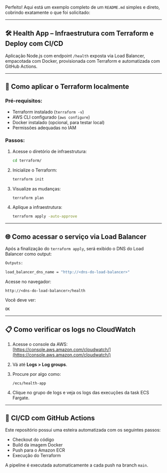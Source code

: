 Perfeito! Aqui está um exemplo completo de um `README.md` simples e direto, cobrindo exatamente o que foi solicitado:

---

## 🛠️ Health App – Infraestrutura com Terraform e Deploy com CI/CD

Aplicação Node.js com endpoint `/health` exposta via Load Balancer, empacotada com Docker, provisionada com Terraform e automatizada com GitHub Actions.

---

## 🚀 Como aplicar o Terraform localmente

### Pré-requisitos:

* Terraform instalado (`terraform -v`)
* AWS CLI configurado (`aws configure`)
* Docker instalado (opcional, para testar local)
* Permissões adequadas no IAM

### Passos:

1. Acesse o diretório de infraestrutura:

   ```bash
   cd terraform/
   ```

2. Inicialize o Terraform:

   ```bash
   terraform init
   ```

3. Visualize as mudanças:

   ```bash
   terraform plan
   ```

4. Aplique a infraestrutura:

   ```bash
   terraform apply -auto-approve
   ```

---

## 🌐 Como acessar o serviço via Load Balancer

Após a finalização do `terraform apply`, será exibido o DNS do Load Balancer como output:

```bash
Outputs:

load_balancer_dns_name = "http://<dns-do-load-balancer>"
```

Acesse no navegador:

```
http://<dns-do-load-balancer>/health
```

Você deve ver:

```
OK
```

---

## 📋 Como verificar os logs no CloudWatch

1. Acesse o console da AWS: [https://console.aws.amazon.com/cloudwatch/](https://console.aws.amazon.com/cloudwatch/)

2. Vá até **Logs > Log groups**.

3. Procure por algo como:

   ```
   /ecs/health-app
   ```

4. Clique no grupo de logs e veja os logs das execuções da task ECS Fargate.

---

## 🔄 CI/CD com GitHub Actions

Este repositório possui uma esteira automatizada com os seguintes passos:

* Checkout do código
* Build da imagem Docker
* Push para o Amazon ECR
* Execução do Terraform

A pipeline é executada automaticamente a cada push na branch `main`.

